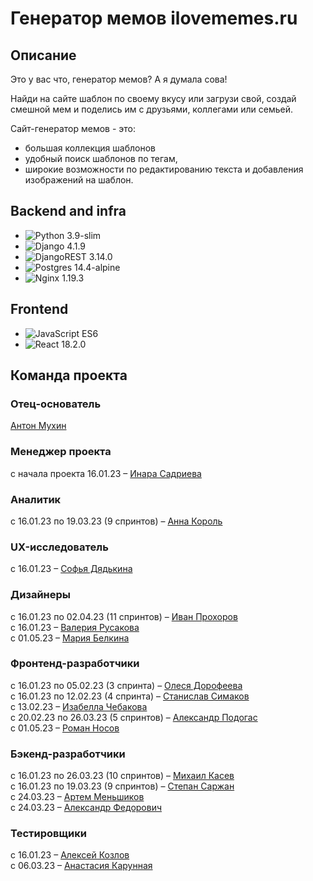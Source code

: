 # **Генератор мемов ilovememes.ru**

## **Описание**

Это у вас что, генератор мемов? А я думала сова!

Найди на сайте шаблон по своему вкусу или загрузи свой, создай смешной мем и поделись им с друзьями, коллегами или семьей.

Сайт-генератор мемов - это:

- большая коллекция шаблонов
- удобный поиск шаблонов по тегам,
- широкие возможности по редактированию текста и добавления изображений на шаблон.

## **Backend and infra**

- ![Python](https://img.shields.io/badge/python-3670A0?style=for-the-badge&logo=python&logoColor=ffdd54) 3.9-slim  
- ![Django](https://img.shields.io/badge/django-%23092E20.svg?style=for-the-badge&logo=django&logoColor=white) 4.1.9  
- ![DjangoREST](https://img.shields.io/badge/DJANGO-REST-ff1709?style=for-the-badge&logo=django&logoColor=white&color=ff1709&labelColor=gray) 3.14.0  
- ![Postgres](https://img.shields.io/badge/postgres-%23316192.svg?style=for-the-badge&logo=postgresql&logoColor=white) 14.4-alpine  
- ![Nginx](https://img.shields.io/badge/nginx-%23009639.svg?style=for-the-badge&logo=nginx&logoColor=white) 1.19.3  

## **Frontend**

- ![JavaScript](https://img.shields.io/badge/javascript-%23323330.svg?style=for-the-badge&logo=javascript&logoColor=%23F7DF1E) ES6
- ![React](https://img.shields.io/badge/react-%2320232a.svg?style=for-the-badge&logo=react&logoColor=%2361DAFB) 18.2.0

## **Команда проекта**

### Отец-основатель

[Антон Мухин](https://www.linkedin.com/in/antmukhin/)  

### Менеджер проекта

с начала проекта 16.01.23 – [Инара Садриева](https://github.com/InaraSadrieva)  

### Аналитик

с 16.01.23 по 19.03.23 (9 спринтов) – [Анна Король](https://severodvinsk.hh.ru/resume/4a2227c3ff0b2949250039ed1f4b6869323349)  

### UX-исследователь

с 16.01.23 – [Софья Дядькина](https://www.linkedin.com/in/sofya-dyadkina-2530aa259/)  

### Дизайнеры

с 16.01.23 по 02.04.23 (11 спринтов) – [Иван Прохоров](https://www.behance.net/39399afa)  
с 16.01.23 – [Валерия Русакова](https://www.behance.net/24583e6a/moodboards)  
с 01.05.23 – [Мария Белкина](https://www.behance.net/mbn105a190)  

### Фронтенд-разработчики

с 16.01.23 по 05.02.23 (3 спринта) – [Олеся Дорофеева](https://github.com/lesjok)  
с 16.01.23 по 12.02.23 (4 спринта) – [Станислав Симаков](https://github.com/Readmaniac)  
с 13.02.23 – [Изабелла Чебакова](https://github.com/IzabellaCh)  
с 20.02.23 по 26.03.23 (5 спринтов) – [Александр Подогас](https://github.com/Podogas)  
с 01.05.23 – [Роман Носов](https://github.com/RomanNV)  

### Бэкенд-разработчики

с 16.01.23 по 26.03.23 (10 спринтов) – [Михаил Касев](https://github.com/mihailkasev)  
с 16.01.23 по 19.03.23 (9 спринтов) – [Степан Саржан](https://github.com/ArtKeyplex)  
с 24.03.23 – [Артем Меньшиков](https://github.com/a-menshikov)  
с 24.03.23 – [Александр Федорович](https://github.com/Aleksandr140590)  

### Тестировщики

с 16.01.23 – [Алексей Козлов](https://github.com/aleks-kozl-1922)  
с 06.03.23 – [Анастасия Карунная](https://github.com/anastasiakaru)  
